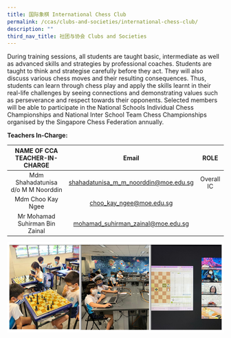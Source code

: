```yaml
---
title: 国际象棋 International Chess Club
permalink: /ccas/clubs-and-societies/international-chess-club/
description: ""
third_nav_title: 社团与协会 Clubs and Societies
---
```

During training sessions, all students are taught basic, intermediate as well as advanced skills and strategies by professional coaches. Students are taught to think and strategise carefully before they act. They will also discuss various chess moves and their resulting consequences. Thus, students can learn through chess play and apply the skills learnt in their real-life challenges by seeing connections and demonstrating values such as perseverance and respect towards their opponents. Selected members will be able to participate in the National Schools Individual Chess Championships and National Inter School Team Chess Championships organised by the Singapore Chess Federation annually.&nbsp;

**Teachers In-Charge:**

|  NAME OF CCA<br>TEACHER-IN-CHARGE  |                 Email                 |    ROLE    |
|:----------------------------------:|:-------------------------------------:|:----------:|
| Mdm Shahadatunisa d/o M M Noorddin | shahadatunisa_m_m_noorddin@moe.edu.sg | Overall IC |
|          Mdm Choo Kay Ngee         |        choo_kay_ngee@moe.edu.sg       |            |
|   Mr Mohamad Suhirman Bin Zainal   |   mohamad_suhirman_zainal@moe.edu.sg  |            |

![](/images/CCAs_%20chess_2021.jpg)